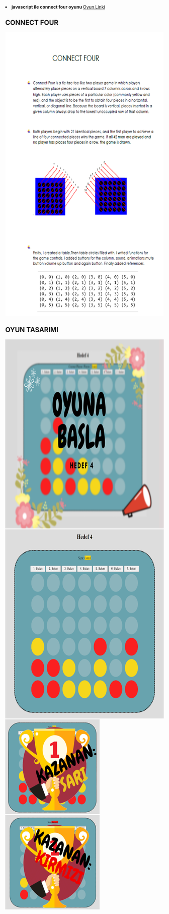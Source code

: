 

<li><strong>javascript ile connect four oyunu </strong>
<a href= "https://beyzakoser.github.io/odevler/projeDeneme.html">Oyun Linki </a></li>

## CONNECT FOUR
<img src="/images/connectFour.png" width="700" height="900" >

## OYUN TASARIMI
<img src="/images/GirisEkrani.png" width="700" height="600" >
<img src="/images/oyun.png" width="700" height="600" >
<img src="/images/kazananSari.png"  width="300" height="300">
<img src="/images/kazananKirmizi.png" width="300" height="300" >


